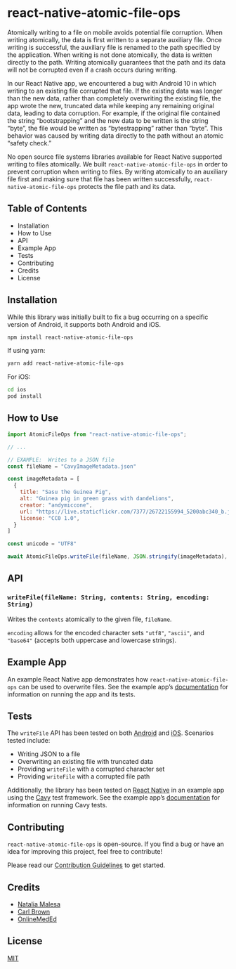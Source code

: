 # react-native-atomic-file-ops
Atomically writing to a file on mobile avoids potential file corruption.  When writing atomically, the data is first written to a separate auxiliary file.  Once writing is successful, the auxiliary file is renamed to the path specified by the application.  When writing is not done atomically, the data is written directly to the path.  Writing atomically guarantees that the path and its data will not be corrupted even if a crash occurs during writing.

In our React Native app, we encountered a bug with Android 10 in which writing to an existing file corrupted that file.  If the existing data was longer than the new data, rather than completely overwriting the existing file, the app wrote the new, truncated data while keeping any remaining original data, leading to data corruption.  For example, if the original file contained the string “bootstrapping” and the new data to be written is the string “byte”, the file would be written as “bytestrapping” rather than “byte”.  This behavior was caused by writing data directly to the path without an atomic “safety check.”

No open source file systems libraries available for React Native supported writing to files atomically.  We built `react-native-atomic-file-ops` in order to prevent corruption when writing to files.  By writing atomically to an auxiliary file first and making sure that file has been written successfully, `react-native-atomic-file-ops` protects the file path and its data.

## Table of Contents
* Installation
* How to Use
* API
* Example App
* Tests
* Contributing
* Credits
* License

## Installation
While this library was initially built to fix a bug occurring on a specific version of Android, it supports both Android and iOS.

```sh
npm install react-native-atomic-file-ops
```

If using yarn:

```sh
yarn add react-native-atomic-file-ops
```

For iOS:
```sh
cd ios
pod install
```

## How to Use
```javascript
import AtomicFileOps from "react-native-atomic-file-ops";

// ...

// EXAMPLE:  Writes to a JSON file
const fileName = "CavyImageMetadata.json"

const imageMetadata = [
  {
    title: "Sasu the Guinea Pig",
    alt: "Guinea pig in green grass with dandelions",
    creator: "andymiccone",
    url: "https://live.staticflickr.com/7377/26722155994_5200abc340_b.jpg",
    license: "CC0 1.0",
  }
]

const unicode = "UTF8"

await AtomicFileOps.writeFile(fileName, JSON.stringify(imageMetadata), unicode)
```

## API
### ```writeFile(fileName: String, contents: String, encoding: String)```
Writes the `contents` atomically to the given file, `fileName`.

`encoding` allows for the encoded character sets `"utf8"`, `"ascii"`, and `"base64"` (accepts both uppercase and lowercase strings).

## Example App
An example React Native app demonstrates how `react-native-atomic-file-ops` can be used to overwrite files.  See the example app’s [documentation](https://github.com/nmalesa/react-native-atomic-file-ops-example) for information on running the app and its tests.

## Tests
The `writeFile` API has been tested on both [Android](https://github.com/nmalesa/react-native-atomic-file-ops/blob/main/android/src/androidTest/java/com/reactnativeatomicfileops/AtomicFileOpsModuleTests.java) and [iOS](https://github.com/nmalesa/react-native-atomic-file-ops/blob/main/ios/AtomicFileOperations/AtomicFileOperationsTests/AtomicFileOperationsTests.swift).  Scenarios tested include:

* Writing JSON to a file
* Overwriting an existing file with truncated data
* Providing `writeFile` with a corrupted character set
* Providing `writeFile` with a corrupted file path

Additionally, the library has been tested on [React Native](https://github.com/nmalesa/react-native-atomic-file-ops-example/blob/main/specs/atomicFileWritingSpec.js) in an example app using the [Cavy](https://cavy.app/) test framework.  See the example app’s [documentation](https://github.com/nmalesa/react-native-atomic-file-ops-example) for information on running Cavy tests.

## Contributing
`react-native-atomic-file-ops` is open-source.  If you find a bug or have an idea for improving this project, feel free to contribute!

Please read our [Contribution Guidelines](https://github.com/nmalesa/react-native-atomic-file-ops/CONTRIBUTING.md) to get started.

## Credits
* [Natalia Malesa](https://github.com/nmalesa)
* [Carl Brown](https://github.com/carlbrown)
* [OnlineMedEd](https://github.com/onlinemeded/react-native-atomic-file-ops)

## License
[MIT](https://github.com/nmalesa/react-native-atomic-file-ops/blob/main/LICENSE)
